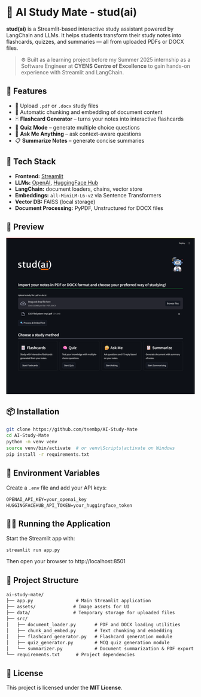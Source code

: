 # 🧠 AI Study Mate - stud(ai)
**stud(ai)** is a Streamlit-based interactive study assistant powered by LangChain and LLMs. It helps students transform their study notes into flashcards, quizzes, and summaries — all from uploaded PDFs or DOCX files.

> ⚙️ Built as a learning project before my Summer 2025 internship as a Software Engineer at **CYENS Centre of Excellence** to gain hands-on experience with Streamlit and LangChain.


## 🚀 Features

- 📄 Upload `.pdf` or `.docx` study files
- 🧩 Automatic chunking and embedding of document content
- 🃏 **Flashcard Generator** – turns your notes into interactive flashcards
- 🧠 **Quiz Mode** – generate multiple choice questions
- 🤔 **Ask Me Anything** – ask context-aware questions
- 📋 **Summarize Notes** – generate concise summaries


## 🔧 Tech Stack

- **Frontend:** [Streamlit](https://streamlit.io/)
- **LLMs:** [OpenAI](https://openai.com/), [HuggingFace Hub](https://huggingface.co/)
- **LangChain:** document loaders, chains, vector store
- **Embeddings:** `all-MiniLM-L6-v2` via Sentence Transformers
- **Vector DB:** FAISS (local storage)
- **Document Processing:** PyPDF, Unstructured for DOCX files

## 📸 Preview

![App Preview](assets/v1_screenshot.png)


## 📦 Installation

```bash
git clone https://github.com/tsembp/AI-Study-Mate
cd AI-Study-Mate
python -m venv venv
source venv/bin/activate  # or venv\Scripts\activate on Windows
pip install -r requirements.txt
````


## 🔐 Environment Variables

Create a `.env` file and add your API keys:

```env
OPENAI_API_KEY=your_openai_key
HUGGINGFACEHUB_API_TOKEN=your_huggingface_token
```


## 🏃‍♂️ Running the Application

Start the Streamlit app with:

```bash
streamlit run app.py
```

Then open your browser to http://localhost:8501


## 🧩 Project Structure

```
ai-study-mate/
├── app.py                # Main Streamlit application
├── assets/              # Image assets for UI
├── data/                # Temporary storage for uploaded files
├── src/
│   ├── document_loader.py       # PDF and DOCX loading utilities
│   ├── chunk_and_embed.py       # Text chunking and embedding
│   ├── flashcard_generator.py   # Flashcard generation module
│   ├── quiz_generator.py        # MCQ quiz generation module
│   └── summarizer.py            # Document summarization & PDF export
└── requirements.txt      # Project dependencies
```


## 📜 License

This project is licensed under the **MIT License**.